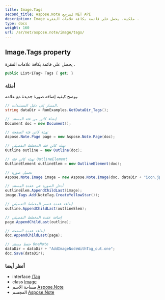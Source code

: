 ```yaml
---
title: Image.Tags
second_title: Aspose.Note لمرجع NET API
description: Image ملكية. يحصل على قائمة بكافة علامات الفقرة .
type: docs
weight: 160
url: /ar/net/aspose.note/image/tags/
---
```

## Image.Tags property

يحصل على قائمة بكافة علامات الفقرة .

```csharp
public List<ITag> Tags { get; }
```

### أمثلة

يوضح كيفية إضافة صورة جديدة مع علامة.

```csharp
// المسار إلى دليل المستندات.
string dataDir = RunExamples.GetDataDir_Tags();

// إنشاء كائن من فئة المستند
Document doc = new Document();

// تهيئة كائن فئة الصفحة
Aspose.Note.Page page = new Aspose.Note.Page(doc);

// تهيئة كائن فئة المخطط التفصيلي
Outline outline = new Outline(doc);

// تهيئة كائن فئة OutlineElement
OutlineElement outlineElem = new OutlineElement(doc);

// تحميل صورة
Aspose.Note.Image image = new Aspose.Note.Image(doc, dataDir + "icon.jpg");

// أدخل الصورة في عقدة المستند
outlineElem.AppendChildLast(image);
image.Tags.Add(NoteTag.CreateYellowStar());

// إضافة عقدة عنصر المخطط التفصيلي
outline.AppendChildLast(outlineElem);

// إضافة عقدة المخطط التفصيلي
page.AppendChildLast(outline);

// إضافة عقدة الصفحة
doc.AppendChildLast(page);

// حفظ مستند OneNote
dataDir = dataDir + "AddImageNodeWithTag_out.one";
doc.Save(dataDir);
```

### أنظر أيضا

* interface [ITag](../../itag/)
* class [Image](../)
* مساحة الاسم [Aspose.Note](../../image/)
* المجسم [Aspose.Note](../../../)


